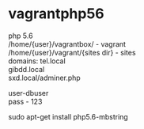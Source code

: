 # vagrantphp56
php 5.6 <br>
/home/{user}/vagrantbox/ - vagrant<br>
/home/{user}/vagrant/{sites dir} - sites<br>
domains: tel.local<br>
         gibdd.local<br>
         sxd.local/adminer.php<br>

user-dbuser<br>
pass - 123<br>

sudo apt-get install php5.6-mbstring
